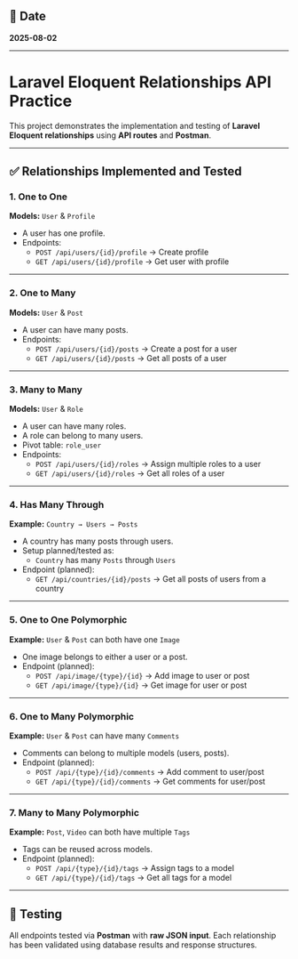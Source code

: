 ## 📅 Date
**2025-08-02**

---
# Laravel Eloquent Relationships API Practice

This project demonstrates the implementation and testing of **Laravel Eloquent relationships** using **API routes** and **Postman**.

---


## ✅ Relationships Implemented and Tested

### 1. One to One  
**Models:** `User` & `Profile`
- A user has one profile.
- Endpoints:
  - `POST /api/users/{id}/profile` → Create profile
  - `GET /api/users/{id}/profile` → Get user with profile

---

### 2. One to Many  
**Models:** `User` & `Post`
- A user can have many posts.
- Endpoints:
  - `POST /api/users/{id}/posts` → Create a post for a user
  - `GET /api/users/{id}/posts` → Get all posts of a user

---

### 3. Many to Many  
**Models:** `User` & `Role`
- A user can have many roles.
- A role can belong to many users.
- Pivot table: `role_user`
- Endpoints:
  - `POST /api/users/{id}/roles` → Assign multiple roles to a user
  - `GET /api/users/{id}/roles` → Get all roles of a user

---

### 4. Has Many Through  
**Example:** `Country → Users → Posts`  
- A country has many posts through users.
- Setup planned/tested as:
  - `Country` has many `Posts` through `Users`
- Endpoint (planned):
  - `GET /api/countries/{id}/posts` → Get all posts of users from a country

---

### 5. One to One Polymorphic  
**Example:** `User` & `Post` can both have one `Image`
- One image belongs to either a user or a post.
- Endpoint (planned):
  - `POST /api/image/{type}/{id}` → Add image to user or post
  - `GET /api/image/{type}/{id}` → Get image for user or post

---

### 6. One to Many Polymorphic  
**Example:** `User` & `Post` can have many `Comments`
- Comments can belong to multiple models (users, posts).
- Endpoint (planned):
  - `POST /api/{type}/{id}/comments` → Add comment to user/post
  - `GET /api/{type}/{id}/comments` → Get comments for user/post

---

### 7. Many to Many Polymorphic  
**Example:** `Post`, `Video` can both have multiple `Tags`
- Tags can be reused across models.
- Endpoint (planned):
  - `POST /api/{type}/{id}/tags` → Assign tags to a model
  - `GET /api/{type}/{id}/tags` → Get all tags for a model

---

## 🧪 Testing

All endpoints tested via **Postman** with **raw JSON input**. Each relationship has been validated using database results and response structures.
